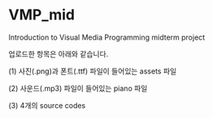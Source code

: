 # VMP_mid

Introduction to Visual Media Programming midterm project

업로드한 항목은 아래와 같습니다.

(1) 사진(.png)과 폰트(.ttf) 파일이 들어있는 assets 파일

(2) 사운드(.mp3) 파일이 들어있는 piano 파일

(3) 4개의 source codes
